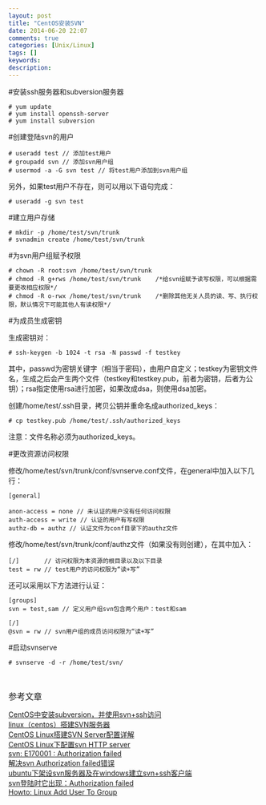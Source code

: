 ```yaml
---
layout: post
title: "CentOS安装SVN"
date: 2014-06-20 22:07
comments: true
categories: [Unix/Linux]
tags: []
keywords: 
description: 
---
```

#安装ssh服务器和subversion服务器

```
# yum update      
# yum install openssh-server     
# yum install subversion      
```


#创建登陆svn的用户

```
# useradd test // 添加test用户     
# groupadd svn // 添加svn用户组     
# usermod -a -G svn test // 将test用户添加到svn用户组   
```
另外，如果test用户不存在，则可以用以下语句完成：

```
# useradd -g svn test     
```


#建立用户存储

``` 
# mkdir -p /home/test/svn/trunk        
# svnadmin create /home/test/svn/trunk      
```


#为svn用户组赋予权限

```
# chown -R root:svn /home/test/svn/trunk      
# chmod -R g+rws /home/test/svn/trunk    /*给svn组赋予读写权限，可以根据需要更改相应权限*/     
# chmod -R o-rwx /home/test/svn/trunk    /*删除其他无关人员的读、写、执行权限，默认情况下可能其他人有读权限*/       
```

<!--more-->
#为成员生成密钥 

生成密钥对：
```
# ssh-keygen -b 1024 -t rsa -N passwd -f testkey    
```
其中，passwd为密钥关键字（相当于密码），由用户自定义；testkey为密钥文件名，生成之后会产生两个文件（testkey和testkey.pub，前者为密钥，后者为公钥）；rsa指定使用rsa进行加密，如果改成dsa，则使用dsa加密。

创建/home/test/.ssh目录，拷贝公钥并重命名成authorized_keys：
```
# cp testkey.pub /home/test/.ssh/authorized_keys     
```
注意：文件名称必须为authorized_keys。


#更改资源访问权限

修改/home/test/svn/trunk/conf/svnserve.conf文件，在general中加入以下几行：

```
[general]    

anon-access = none // 未认证的用户没有任何访问权限     
auth-access = write // 认证的用户有写权限          
authz-db = authz // 认证文件为conf目录下的authz文件      
```

修改/home/test/svn/trunk/conf/authz文件（如果没有则创建），在其中加入：

```
[/]       // 访问权限为本资源的根目录以及以下目录      
test = rw // test用户的访问权限为“读+写”      
```
还可以采用以下方法进行认证：

```
[groups]      
svn = test,sam // 定义用户组svn包含两个用户：test和sam     
      
[/]     
@svn = rw // svn用户组的成员访问权限为“读+写”      
```

#启动svnserve
```
# svnserve -d -r /home/test/svn/
```

<br></br>
<big>参考文章</big>  

[CentOS中安装subversion，并使用svn+ssh访问](http://blog.csdn.net/wangjingfei/article/details/5424338)  
[linux（centos）搭建SVN服务器](http://blog.163.com/longsu2010@yeah/blog/static/173612348201202114212933/)  
[CentOS Linux搭建SVN Server配置详解](http://zhumeng8337797.blog.163.com/blog/static/100768914201292641420400/)  
[CentOS Linux下配置svn HTTP server](http://www.cnblogs.com/ayanmw/archive/2011/12/19/2294054.html)  
[svn: E170001 : Authorization failed](http://stackoverflow.com/search?q=svn%3A+E170001+%3A+Authorization+failed)  
[解决svn Authorization failed错误](http://blog.sina.com.cn/s/blog_4b93170a0100leb2.html)  
[ubuntu下架设svn服务器及在windows建立svn+ssh客户端](http://blog.csdn.net/laverock/article/details/2195290)  
[svn登陆时它出现：Authorization failed](http://bbs.csdn.net/topics/310115750)  
[Howto: Linux Add User To Group](http://www.cyberciti.biz/faq/howto-linux-add-user-to-group/)  
